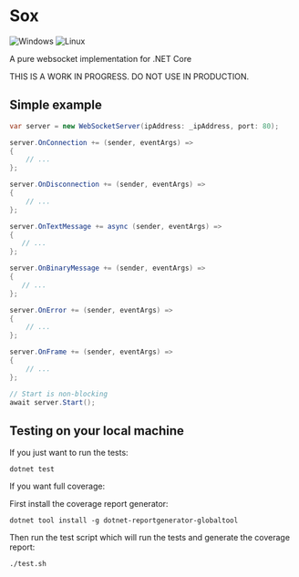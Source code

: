 # Sox

![Windows](https://github.com/danielfoord/sox/workflows/Windows/badge.svg?branch=master) ![Linux](https://github.com/danielfoord/sox/workflows/Linux/badge.svg?branch=master)

A pure websocket implementation for .NET Core

THIS IS A WORK IN PROGRESS. DO NOT USE IN PRODUCTION.

## Simple example

```csharp
var server = new WebSocketServer(ipAddress: _ipAddress, port: 80);

server.OnConnection += (sender, eventArgs) =>
{
    // ...
};

server.OnDisconnection += (sender, eventArgs) =>
{
    // ...
};

server.OnTextMessage += async (sender, eventArgs) =>
{
   // ...
};

server.OnBinaryMessage += (sender, eventArgs) =>
{
   // ...
};

server.OnError += (sender, eventArgs) =>
{
    // ...
};

server.OnFrame += (sender, eventArgs) =>
{
    // ...
};

// Start is non-blocking
await server.Start();
```

## Testing on your local machine

If you just want to run the tests:

`dotnet test`

If you want full coverage:

First install the coverage report generator:

`dotnet tool install -g dotnet-reportgenerator-globaltool`

Then run the test script which will run the tests and generate the coverage report:

`./test.sh`





